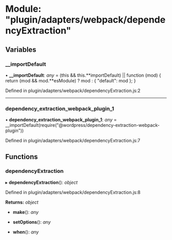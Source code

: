 # Module: "plugin/adapters/webpack/dependencyExtraction"

## Variables

### \_\_importDefault

• **\_\_importDefault**: _any_ = (this && this.**importDefault) || function (mod) {
return (mod && mod.**esModule) ? mod : { "default": mod };
}

Defined in plugin/adapters/webpack/dependencyExtraction.js:2

---

### dependency_extraction_webpack_plugin_1

• **dependency_extraction_webpack_plugin_1**: _any_ = \_\_importDefault(require("@wordpress/dependency-extraction-webpack-plugin"))

Defined in plugin/adapters/webpack/dependencyExtraction.js:7

## Functions

### dependencyExtraction

▸ **dependencyExtraction**(): _object_

Defined in plugin/adapters/webpack/dependencyExtraction.js:8

**Returns:** _object_

- **make**(): _any_

- **setOptions**(): _any_

- **when**(): _any_
